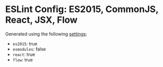 # ESLint Config: ES2015, CommonJS, React, JSX, Flow

Generated using the following [settings](https://github.com/wildpeaks/packages-eslint-config#readme):

- `es2015`: true
- `esmodules`: false
- `react`: true
- `flow`: true
	